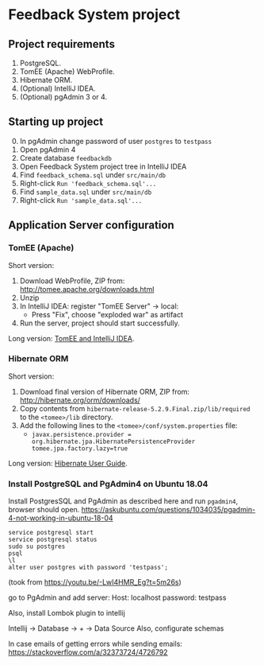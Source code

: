 # Feedback System project
## Project requirements
1. PostgreSQL.
2. TomEE (Apache) WebProfile.
3. Hibernate ORM.
4. (Optional) IntelliJ IDEA.
10. (Optional) pgAdmin 3 or 4.

## Starting up project
0. In pgAdmin change password of user `postgres` to `testpass`
1. Open pgAdmin 4
2. Create database `feedbackdb`
3. Open Feedback System project tree in IntelliJ IDEA
4. Find `feedback_schema.sql` under `src/main/db`
5. Right-click `Run 'feedback_schema.sql'...`
4. Find `sample_data.sql` under `src/main/db`
5. Right-click `Run 'sample_data.sql'...`

## Application Server configuration

### TomEE (Apache)
Short version:
1. Download WebProfile, ZIP from: http://tomee.apache.org/downloads.html
2. Unzip
4. In IntelliJ IDEA: register "TomEE Server" -> local:
    * Press "Fix", choose "exploded war" as artifact
5. Run the server, project should start successfully.

Long version: [TomEE and IntelliJ IDEA](http://tomee.apache.org/tomee-and-intellij.html).

### Hibernate ORM
Short version:
1. Download final version of Hibernate ORM, ZIP from: http://hibernate.org/orm/downloads/
2. Copy contents from `hibernate-release-5.2.9.Final.zip/lib/required` to the `<tomee>/lib` directory.
3. Add the following lines to the `<tomee>/conf/system.properties` file:
    * `javax.persistence.provider = org.hibernate.jpa.HibernatePersistenceProvider
tomee.jpa.factory.lazy=true`

Long version: [Hibernate User Guide](https://docs.jboss.org/hibernate/orm/current/userguide/html_single/Hibernate_User_Guide.html).

### Install PostgreSQL and PgAdmin4 on Ubuntu 18.04
Install PostgresSQL and PgAdmin as described here and run `pgadmin4`, browser should open.
https://askubuntu.com/questions/1034035/pgadmin-4-not-working-in-ubuntu-18-04
```
service postgresql start
service postgresql status
sudo su postgres
psql
\l
alter user postgres with password 'testpass';
```
(took from https://youtu.be/-LwI4HMR_Eg?t=5m26s)

go to PgAdmin and add server:
Host: localhost
password: testpass

Also, install Lombok plugin to intellij

Intellij -> Database -> + -> Data Source
Also, configurate schemas

In case emails of getting errors while sending emails: https://stackoverflow.com/a/32373724/4726792